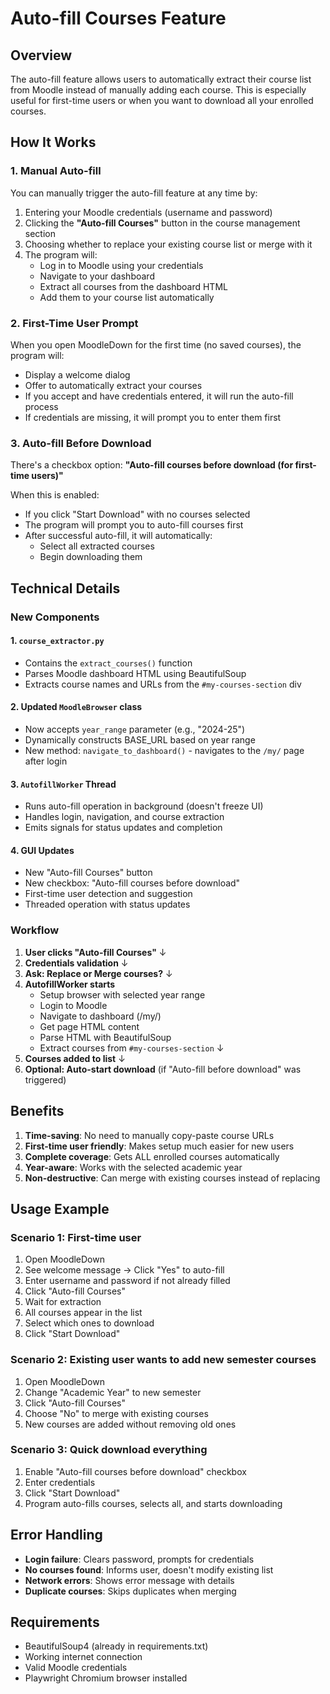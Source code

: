 # Auto-fill Courses Feature

## Overview
The auto-fill feature allows users to automatically extract their course list from Moodle instead of manually adding each course. This is especially useful for first-time users or when you want to download all your enrolled courses.

## How It Works

### 1. Manual Auto-fill
You can manually trigger the auto-fill feature at any time by:
1. Entering your Moodle credentials (username and password)
2. Clicking the **"Auto-fill Courses"** button in the course management section
3. Choosing whether to replace your existing course list or merge with it
4. The program will:
   - Log in to Moodle using your credentials
   - Navigate to your dashboard
   - Extract all courses from the dashboard HTML
   - Add them to your course list automatically

### 2. First-Time User Prompt
When you open MoodleDown for the first time (no saved courses), the program will:
- Display a welcome dialog
- Offer to automatically extract your courses
- If you accept and have credentials entered, it will run the auto-fill process
- If credentials are missing, it will prompt you to enter them first

### 3. Auto-fill Before Download
There's a checkbox option: **"Auto-fill courses before download (for first-time users)"**

When this is enabled:
- If you click "Start Download" with no courses selected
- The program will prompt you to auto-fill courses first
- After successful auto-fill, it will automatically:
  - Select all extracted courses
  - Begin downloading them

## Technical Details

### New Components

#### 1. `course_extractor.py`
- Contains the `extract_courses()` function
- Parses Moodle dashboard HTML using BeautifulSoup
- Extracts course names and URLs from the `#my-courses-section` div

#### 2. Updated `MoodleBrowser` class
- Now accepts `year_range` parameter (e.g., "2024-25")
- Dynamically constructs BASE_URL based on year range
- New method: `navigate_to_dashboard()` - navigates to the `/my/` page after login

#### 3. `AutofillWorker` Thread
- Runs auto-fill operation in background (doesn't freeze UI)
- Handles login, navigation, and course extraction
- Emits signals for status updates and completion

#### 4. GUI Updates
- New "Auto-fill Courses" button
- New checkbox: "Auto-fill courses before download"
- First-time user detection and suggestion
- Threaded operation with status updates

### Workflow

1. **User clicks "Auto-fill Courses"**
   ↓
2. **Credentials validation**
   ↓
3. **Ask: Replace or Merge courses?**
   ↓
4. **AutofillWorker starts**
   - Setup browser with selected year range
   - Login to Moodle
   - Navigate to dashboard (/my/)
   - Get page HTML content
   - Parse HTML with BeautifulSoup
   - Extract courses from `#my-courses-section`
   ↓
5. **Courses added to list**
   ↓
6. **Optional: Auto-start download** (if "Auto-fill before download" was triggered)

## Benefits

1. **Time-saving**: No need to manually copy-paste course URLs
2. **First-time user friendly**: Makes setup much easier for new users
3. **Complete coverage**: Gets ALL enrolled courses automatically
4. **Year-aware**: Works with the selected academic year
5. **Non-destructive**: Can merge with existing courses instead of replacing

## Usage Example

### Scenario 1: First-time user
1. Open MoodleDown
2. See welcome message → Click "Yes" to auto-fill
3. Enter username and password if not already filled
4. Click "Auto-fill Courses"
5. Wait for extraction
6. All courses appear in the list
7. Select which ones to download
8. Click "Start Download"

### Scenario 2: Existing user wants to add new semester courses
1. Open MoodleDown
2. Change "Academic Year" to new semester
3. Click "Auto-fill Courses"
4. Choose "No" to merge with existing courses
5. New courses are added without removing old ones

### Scenario 3: Quick download everything
1. Enable "Auto-fill courses before download" checkbox
2. Enter credentials
3. Click "Start Download"
4. Program auto-fills courses, selects all, and starts downloading

## Error Handling

- **Login failure**: Clears password, prompts for credentials
- **No courses found**: Informs user, doesn't modify existing list
- **Network errors**: Shows error message with details
- **Duplicate courses**: Skips duplicates when merging

## Requirements

- BeautifulSoup4 (already in requirements.txt)
- Working internet connection
- Valid Moodle credentials
- Playwright Chromium browser installed
